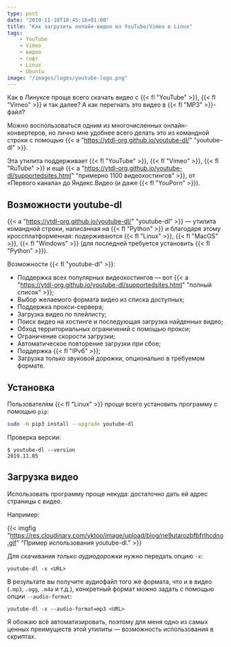 ```yaml
---
type: post
date: "2019-11-10T18:45:16+01:00"
title: "Как загрузить онлайн-видео из YouTube/Vimeo в Linux"
tags:
    - YouTube
    - Vimeo
    - видео
    - софт
    - Linux
    - Ubuntu
image: "/images/logos/youtube-logo.png"
---
```


Как в Линуксе проще всего скачать видео с {{< fl "YouTube" >}}, {{< fl "Vimeo" >}} и так далее? А как перегнать это видео в {{< fl "MP3" >}}-файл?

Можно воспользоваться одним из многочисленных онлайн-конвертеров, но лично мне удобнее всего делать это из командной строки с помощью {{< a "https://ytdl-org.github.io/youtube-dl/" "youtube-dl" >}}.

Эта утилита поддерживает {{< fl "YouTube" >}}, {{< fl "Vimeo" >}}, {{< fl "RuTube" >}} и ещё {{< a "https://ytdl-org.github.io/youtube-dl/supportedsites.html" "примерно 1100 видеохостингов" >}}, от «Первого канала» до Яндекс.Видео (и даже {{< fl "YouPorn" >}}).

<!--more-->

## Возможности youtube-dl

{{< a "https://ytdl-org.github.io/youtube-dl/" "youtube-dl" >}} — утилита командной строки, написанная на {{< fl "Python" >}} и благодаря этому кроссплатформенная: подерживаются {{< fl "Linux" >}}, {{< fl "MacOS" >}}, {{< fl "Windows" >}} (для последней требуется установить {{< fl "Python" >}}).

Возможности {{< fl "youtube-dl" >}}:

* Поддержка всех популярных видеохостингов — вот {{< a "https://ytdl-org.github.io/youtube-dl/supportedsites.html" "полный список" >}};
* Выбор желаемого формата видео из списка доступных;
* Поддержка прокси-сервера;
* Загрузка видео по плейлисту;
* Поиск видео на хостинге и последующая загрузка найденных видео;
* Обход территориальных ограничений с помощью прокси;
* Ограничение скорости загрузки;
* Автоматическое повторение загрузки при сбое;
* Поддержка {{< fl "IPv6" >}};
* Загрузка только звуковой дорожки, опционально в требуемом формате.

## Установка

Пользователям {{< fl "Linux" >}} проще всего установить программу с помощью `pip`:

```bash
sudo -H pip3 install --upgrade youtube-dl
```

Проверка версии:

```
$ youtube-dl --version
2019.11.05
```

## Загрузка видео

Использовать программу проще некуда: достаточно дать ей адрес страницы с видео.

Например:

{{< imgfig "https://res.cloudinary.com/yktoo/image/upload/blog/ne9utarozbfbfrlhcdno.gif" "Пример использования youtube-dl." >}}

Для скачивания *только аудиодорожки* нужно передать опцию `-x`:

```
youtube-dl -x <URL>
```

В результате вы получите аудиофайл того же формата, что и в видео (`.mp3`, `.ogg`, `.m4a` и т.д.), конкретный формат можно задать с помощью опции `--audio-format`:

```
youtube-dl -x --audio-format=mp3 <URL>
```

Я обожаю всё автоматизировать, поэтому для меня одно из самых ценных преимуществ этой утилиты — возможность использования в скриптах.